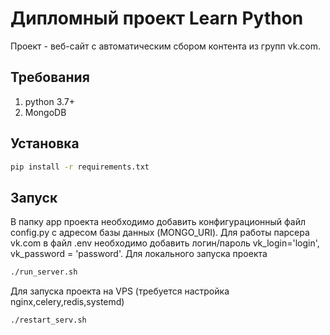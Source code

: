 # Дипломный проект Learn Python 


Проект - веб-сайт с автоматическим сбором контента из групп vk.com.

## Требования

1. python 3.7+
2. MongoDB


## Установка

```bash
pip install -r requirements.txt
```

## Запуск
В папку app проекта необходимо добавить конфигурационный файл сonfig.py с адресом базы данных (MONGO_URI).
Для работы парсера vk.com в файл .env необходимо добавить логин/пароль vk_login='login', vk_password = 'password'.
Для локального запуска проекта
```bash
./run_server.sh
```

Для запуска проекта на VPS (требуется настройка nginx,celery,redis,systemd)

```bash
./restart_serv.sh
```
